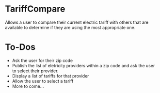 TariffCompare
============

Allows a user to compare their current electric tariff with others that are available to determine if they are using the most appropriate one.

To-Dos
======
* Ask the user for their zip code
* Publish the list of eletricity providers within a zip code and ask the user to select their provider.
* Display a list of tariffs for that provider
* Allow the user to select a tariff
* More to come...